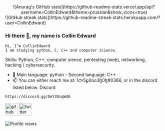 <center>![Anurag's GitHub stats](https://github-readme-stats.vercel.app/api?username=CollinEdward&theme=prussian&show_icons=true)</center>
![GitHub streak stats](https://github-readme-streak-stats.herokuapp.com/?user=CollinEdward)

### Hi there 👋, my name is Collin Edward
    Hi, I’m CollinEdward
    I am studying python, C, C++ and computer science.

Skills: Python, C++, computer sience, pentesting (web), networking, hacking / cybersecurity.

- 🌱 Main language: python - Second language: C++ 
- 📫 You can either reach me at: 1ƈʏ5ք0ռɢ3ɮ0ɮ#0366, or in the discord listed below.
Discord
```
https://discord.gg/DeY3DsqWd8

```
[<img src='https://cdn.jsdelivr.net/npm/simple-icons@3.0.1/icons/github.svg' alt='github' height='40'>](https://github.com/CollinEdward)  [<img src='https://cdn.jsdelivr.net/npm/simple-icons@3.0.1/icons/twitter.svg' alt='twitter' height='40'>](https://twitter.com/1cy5p0ng3b0b)  

![Profile views](https://gpvc.arturio.dev/CollinEdward)
